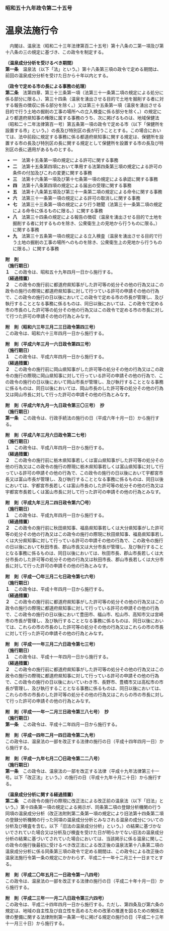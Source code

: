 ### 昭和五十九年政令第二十五号  
# 温泉法施行令  
　内閣は、温泉法（昭和二十三年法律第百二十五号）第十八条の二第一項及び第十八条の三の規定に基づき、この政令を制定する。  
  
**（温泉成分分析を受けるべき期間）**  
**第一条**　温泉法（以下「法」という。）第十八条第三項の政令で定める期間は、前回の温泉成分分析を受けた日から十年以内とする。  
  
**（政令で定める市の長による事務の処理）**  
**第二条**　法第四章、第三十三条第一項（法第三十一条第二項の規定による処分に係る部分に限る。）、第三十四条（温泉を湧出させる目的で土地を掘削する者に対する報告の徴収に係る部分を除く。）又は第三十五条第一項（温泉を湧出させる目的で行う土地の掘削の工事の場所への立入検査に係る部分を除く。）の規定により都道府県知事の権限に属する事務のうち、次に掲げるものは、地域保健法（昭和二十二年法律第百一号）第五条第一項の政令で定める市（以下「保健所を設置する市」という。）の長及び特別区の長が行うこととする。この場合においては、法中前段に規定する事務に係る都道府県知事に関する規定は、保健所を設置する市の長及び特別区の長に関する規定として保健所を設置する市の長及び特別区の長に適用があるものとする。  
* **一**　法第十五条第一項の規定による許可に関する事務  
* **二**　法第十五条第四項において準用する法第四条第三項の規定による許可の条件の付加及びこれの変更に関する事務  
* **三**　法第十六条第一項及び第十七条第一項の規定による承認に関する事務  
* **四**　法第十八条第四項の規定による届出の受理に関する事務  
* **五**　法第十八条第五項及び第三十一条第二項の規定による命令に関する事務  
* **六**　法第三十一条第一項の規定による許可の取消しに関する事務  
* **七**　法第三十三条第一項の規定により行う聴聞（法第三十一条第二項の規定による命令に係るものに限る。）に関する事務  
* **八**　法第三十四条の規定による報告の徴収（温泉を湧出させる目的で土地を掘削する者に対するものを除き、公衆衛生上の見地から行うものに限る。）に関する事務  
* **九**　法第三十五条第一項の規定による立入検査（温泉を湧出させる目的で行う土地の掘削の工事の場所へのものを除き、公衆衛生上の見地から行うものに限る。）に関する事務  
  
**附　則**  
**（施行期日）**  
**１**　この政令は、昭和五十九年四月一日から施行する。  
**（経過措置）**  
**２**　この政令の施行前に都道府県知事がした許可等の処分その他の行為又はこの政令の施行の際現に都道府県知事に対して行つている許可の申請その他の行為で、この政令の施行の日以後においてこの政令で定める市の市長が管理し、及び執行することとなる事務に係るものは、同日以後においては、この政令で定める市の市長のした許可等の処分その他の行為又はこの政令で定める市の市長に対して行つた許可の申請その他の行為とみなす。  
  
**附　則（昭和六三年三月二三日政令第四三号）**  
この政令は、昭和六十三年四月一日から施行する。  
  
**附　則（平成六年三月一六日政令第四三号）**  
**（施行期日）**  
**１**　この政令は、平成六年四月一日から施行する。  
**（経過措置）**  
**２**　この政令の施行前に岡山県知事がした許可等の処分その他の行為又はこの政令の施行の際現に岡山県知事に対して行っている許可の申請その他の行為で、この政令の施行の日以後において岡山市長が管理し、及び執行することとなる事務に係るものは、同日以後においては、岡山市長のした許可等の処分その他の行為又は岡山市長に対して行った許可の申請その他の行為とみなす。  
  
**附　則（平成六年九月一九日政令第三〇三号）　抄**  
**（施行期日）**  
**第一条**　この政令は、行政手続法の施行の日（平成六年十月一日）から施行する。  
  
**附　則（平成八年三月六日政令第二七号）**  
**（施行期日）**  
**１**　この政令は、平成八年四月一日から施行する。  
**（経過措置）**  
**２**　この政令の施行前に栃木県知事若しくは富山県知事がした許可等の処分その他の行為又はこの政令の施行の際現に栃木県知事若しくは富山県知事に対して行っている許可の申請その他の行為で、この政令の施行の日以後において宇都宮市長又は富山市長が管理し、及び執行することとなる事務に係るものは、同日以後においては、宇都宮市長若しくは富山市長のした許可等の処分その他の行為又は宇都宮市長若しくは富山市長に対して行った許可の申請その他の行為とみなす。  
  
**附　則（平成九年三月二四日政令第六〇号）**  
**（施行期日）**  
**１**　この政令は、平成九年四月一日から施行する。  
**（経過措置）**  
**２**　この政令の施行前に秋田県知事、福島県知事若しくは大分県知事がした許可等の処分その他の行為又はこの政令の施行の際現に秋田県知事、福島県知事若しくは大分県知事に対して行っている許可の申請その他の行為で、この政令の施行の日以後において秋田市長、郡山市長又は大分市長が管理し、及び執行することとなる事務に係るものは、同日以後においては、秋田市長、郡山市長若しくは大分市長のした許可等の処分その他の行為又は秋田市長、郡山市長若しくは大分市長に対して行った許可の申請その他の行為とみなす。  
  
**附　則（平成一〇年三月二七日政令第七六号）**  
**（施行期日）**  
**１**　この政令は、平成十年四月一日から施行する。  
**（経過措置）**  
**２**　この政令の施行前に都道府県知事がした許可等の処分その他の行為又はこの政令の施行の際現に都道府県知事に対して行っている許可の申請その他の行為で、この政令の施行の日以後において豊田市、福山市、松山市、高知市又は宮崎市の市長が管理し、及び執行することとなる事務に係るものは、同日以後においては、これらの市の市長のした許可等の処分その他の行為又はこれらの市の市長に対して行った許可の申請その他の行為とみなす。  
  
**附　則（平成一一年三月二六日政令第七三号）**  
**（施行期日）**  
**１**　この政令は、平成十一年四月一日から施行する。  
**（経過措置）**  
**２**　この政令の施行前に都道府県知事がした許可等の処分その他の行為又はこの政令の施行の際現に都道府県知事に対して行っている許可の申請その他の行為で、この政令の施行の日以後においていわき市、長野市、豊橋市又は高松市の市長が管理し、及び執行することとなる事務に係るものは、同日以後においては、これらの市の市長のした許可等の処分その他の行為又はこれらの市の市長に対して行った許可の申請その他の行為とみなす。  
  
**附　則（平成一一年一二月三日政令第三八七号）　抄**  
**（施行期日）**  
**第一条**　この政令は、平成十二年四月一日から施行する。  
  
**附　則（平成一四年二月一四日政令第二九号）**  
この政令は、温泉法の一部を改正する法律の施行の日（平成十四年四月一日）から施行する。  
  
**附　則（平成一九年七月二〇日政令第二二八号）**  
**（施行期日）**  
**第一条**　この政令は、温泉法の一部を改正する法律（平成十九年法律第三十一号。以下「改正法」という。）の施行の日（平成十九年十月二十日）から施行する。  
  
**（温泉成分分析に関する経過措置）**  
**第二条**　この政令の施行の際現に改正法による改正前の温泉法（以下「旧法」という。）第十四条第一項の規定による掲示が、同条第二項の登録分析機関の行う同項の温泉成分分析（改正法附則第二条第一項の規定により旧法第十四条第二項の登録分析機関の行った同項の温泉成分分析とみなされる温泉の成分についての分析及び検査を含む。以下「旧法の温泉成分分析」という。）の結果に基づかないでされていた場合又は分析及び検査を受けた日が明らかでない旧法の温泉成分分析の結果に基づいてされていた場合においては、当該掲示に係る温泉に関しこの政令の施行後最初に受けるべき改正法による改正後の温泉法第十八条第二項の温泉成分分析に係る同条第三項の政令で定める期間は、この政令による改正後の温泉法施行令第一条の規定にかかわらず、平成二十一年十二月三十一日までとする。  
  
**附　則（平成二〇年五月二一日政令第一八四号）**  
この政令は、温泉法の一部を改正する法律の施行の日（平成二十年十月一日）から施行する。  
  
**附　則（平成二三年一一月二八日政令第三六四号）**  
この政令は、平成二十四年四月一日から施行する。ただし、第四条及び第六条の規定は、地域の自主性及び自立性を高めるための改革の推進を図るための関係法律の整備に関する法律附則第一条第一号に掲げる規定の施行の日（平成二十三年十一月三十日）から施行する。  
  
